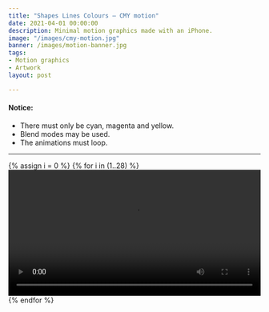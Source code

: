 ```yaml
---
title: "Shapes Lines Colours – CMY motion"
date: 2021-04-01 00:00:00
description: Minimal motion graphics made with an iPhone.
image: "/images/cmy-motion.jpg"
banner: /images/motion-banner.jpg
tags:
- Motion graphics
- Artwork
layout: post

---
```


#### Notice:

* There must only be cyan, magenta and yellow.
* Blend modes may be used.
* The animations must loop.


---

<div class="grid wide">
{% assign i = 0 %}
{% for i in (1..28) %}
<video width="100%" controls loop>
<source src="https://res.cloudinary.com/dp5mvntv7/video/upload/v1617879457/phase4/{{ i }}.mov" type="video/mp4">
</video>
{% endfor %}
</div>